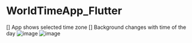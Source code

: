 # WorldTimeApp_Flutter
 [] App shows selected time zone
 [] Background changes with time of the day
![image](https://user-images.githubusercontent.com/30125794/112111838-bf16b580-8bda-11eb-9857-e15c62fd6699.png)
![image](https://user-images.githubusercontent.com/30125794/112111945-e3729200-8bda-11eb-9464-a5672d5428f0.png)

